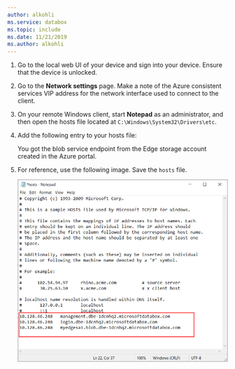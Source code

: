```yaml
---
author: alkohli
ms.service: databox  
ms.topic: include
ms.date: 11/21/2019
ms.author: alkohli
---
```


1. Go to the local web UI of your device and sign into your device. Ensure that the device is unlocked.

2. Go to the **Network settings** page. Make a note of the Azure consistent services VIP address for the network interface used to connect to the client.

3. On your remote Windows client, start **Notepad** as an administrator, and then open the hosts file located at `C:\Windows\System32\Drivers\etc`.

4. Add the following entry to your hosts file: <Azure consistent services VIP> <Blob service endpoint>

    You got the blob service endpoint from the Edge storage account created in the Azure portal.

5. For reference, use the following image. Save the `hosts` file.

    ![Modify hosts file on Windows client](media/azure-stack-edge-gateway-add-device-ip-address-blob-service-endpoint/hosts-file-1.png)